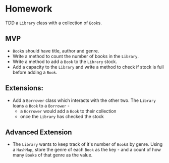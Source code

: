 # Homework

TDD a `Library` class with a collection of `Book`s.

## MVP
* `Book`s should have title, author and genre.
* Write a method to count the number of books in the `Library`.
* Write a method to add a `Book` to the `Library` stock.
* Add a capacity to the `Library` and write a method to check if stock is full before adding a `Book`.  

## Extensions:
* Add a `Borrower` class which interacts with the other two. The `Library` loans a `Book` to a `Borrower` - 
  - a `Borrower` would add a `Book` to their collection
  - once the `Library` has checked the stock

## Advanced Extension
* The `Library` wants to keep track of it's number of `Book`s by genre. Using a `HashMap`, store the genre of each `Book` as the key - and a count of how many `Book`s of that genre as the value.
